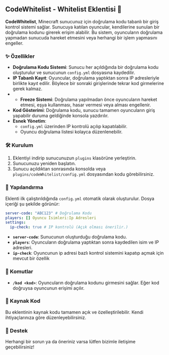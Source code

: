 ## CodeWhitelist - Whitelist Eklentisi 🚀

**CodeWhitelist**, Minecraft sunucunuz için doğrulama kodu tabanlı bir giriş kontrol sistemi sağlar. Sunucuya katılan oyuncular, kendilerine sunulan bir doğrulama kodunu girerek erişim alabilir. Bu sistem, oyuncuların doğrulama yapmadan sunucuda hareket etmesini veya herhangi bir işlem yapmasını engeller.

### ✨ Özellikler
- **Doğrulama Kodu Sistemi**: Sunucu her açıldığında bir doğrulama kodu oluşturulur ve sunucunun `config.yml` dosyasına kaydedilir.
- **IP Tabanlı Kayıt**: Oyuncular, doğrulama yaptıktan sonra IP adresleriyle birlikte kayıt edilir. Böylece bir sonraki girişlerinde tekrar kod girmelerine gerek kalmaz.
- - **Freeze Sistemi**: Doğrulama yapılmadan önce oyuncuların hareket etmesi, eşya kullanması, hasar vermesi veya alması engellenir.
- **Kod Gösterimi**: Doğrulama kodu, sunucu tamamen oyuncuların giriş yapabilir duruma geldiğinde konsola yazdırılır.
- **Esnek Yönetim**:
  - `config.yml` üzerinden IP kontrolü açılıp kapatılabilir.
  - Oyuncu doğrulama listesi kolayca düzenlenebilir.

### 🛠 Kurulum
1. Eklentiyi indirip sunucunuzun `plugins` klasörüne yerleştirin.
2. Sunucunuzu yeniden başlatın.
3. Sunucu açıldıktan sonrasında konsolda veya `plugins/codeWhitelist/config.yml` dosyasından kodu görebilirsiniz.

### 🔧 Yapılandırma
Eklenti ilk çalıştırıldığında `config.yml` otomatik olarak oluşturulur. Dosya içeriği şu şekilde görünür:

```yaml
server-code: "ABC123" # Doğrulama Kodu
players: [] Oyuncu İsimleri:Ip Adresleri
settings:
  ip-check: true # IP kontrolü (Açık olması önerilir.)
```

- **`server-code`**: Sunucunun oluşturduğu doğrulama kodu.
- **`players`**: Oyuncuların doğrulama yaptıktan sonra kaydedilen isim ve IP adresleri.
- **`ip-check`**: Oyuncunun ip adresi bazlı kontrol sistemini kapatıp açmak için mevcut bir özellik

### 📜 Komutlar
- **`/kod <kod>`**: Oyuncuların doğrulama kodunu girmesini sağlar. Eğer kod doğruysa oyuncunun erişimi açılır.

### 📂 Kaynak Kod
Bu eklentinin kaynak kodu tamamen açık ve özelleştirilebilir. Kendi ihtiyaçlarınıza göre düzenleyebilirsiniz.

### 📧 Destek
Herhangi bir sorun ya da öneriniz varsa lütfen bizimle iletişime geçebilirsiniz!
